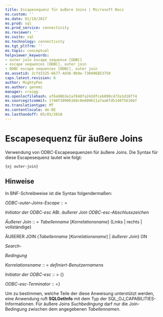 ```yaml
---
title: Escapesequenz für äußere Joins | Microsoft Docs
ms.custom: ''
ms.date: 01/19/2017
ms.prod: sql
ms.prod_service: connectivity
ms.reviewer: ''
ms.suite: sql
ms.technology: connectivity
ms.tgt_pltfrm: ''
ms.topic: conceptual
helpviewer_keywords:
- outer join escape sequence [ODBC]
- escape sequences [ODBC], outer join
- ODBC escape sequences [ODBC], outer join
ms.assetid: 2cfd1525-6677-4d36-9b9e-730496853750
caps.latest.revision: 6
author: MightyPen
ms.author: genemi
manager: craigg
ms.openlocfilehash: af6a98b3e1a7848fa242dfceb890c472e1d16f74
ms.sourcegitcommit: 1740f3090b168c0e809611a7aa6fd514075616bf
ms.translationtype: MT
ms.contentlocale: de-DE
ms.lasthandoff: 05/03/2018
---
```

# <a name="outer-join-escape-sequence"></a>Escapesequenz für äußere Joins
Verwendung von ODBC-Escapesequenzen für äußere Joins. Die Syntax für diese Escapesequenz lautet wie folgt:  
  
```  
{oj outer-join}  
```  
  
## <a name="remarks"></a>Hinweise  
 In BNF-Schreibweise ist die Syntax folgendermaßen:  
  
 *ODBC-outer-Joins-Escape* :: =  
  
 *Initiator der ODBC-esc* ABl. *äußerer Join ODBC-esc-Abschlusszeichen*  
  
 *Äußerer Join* :: = *Tabellenname* [*Korrelationsname*] {Links &#124; rechts &#124; vollständige}  
  
 ÄUßERER JOIN {*Tabellenname* [*Korrelationsname*] &#124; *äußerer Join*} ON  
  
 *Search-*  
  
 *Bedingung*  
  
 *Korrelationsname* :: = *definiert-Benutzernamens*  
  
 *Initiator der ODBC-esc* :: = {}  
  
 *ODBC-esc-Terminator* :: =}  
  
 Um zu bestimmen, welche Teile der diese Anweisung unterstützt werden, eine Anwendung ruft **SQLGetInfo** mit dem Typ der SQL_OJ_CAPABILITIES-Informationen. Für äußere Joins *Suchbedingung* darf nur die Join-Bedingung zwischen dem angegebenen *Tabellennamen*.
